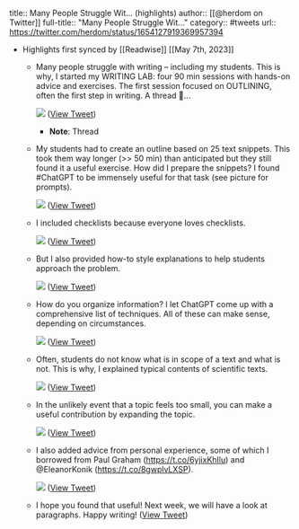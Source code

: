 title:: Many People Struggle Wit... (highlights)
author:: [[@herdom on Twitter]]
full-title:: "Many People Struggle Wit..."
category:: #tweets
url:: https://twitter.com/herdom/status/1654127919369957394

- Highlights first synced by [[Readwise]] [[May 7th, 2023]]
	- Many people struggle with writing – including my students. This is why, I started my WRITING LAB: four 90 min sessions with hands-on advice and exercises. The first session focused on OUTLINING, often the first step in writing. A thread 🧵… 
	  
	  ![](https://pbs.twimg.com/media/FvSkkjGaMAEll3h.jpg) ([View Tweet](https://twitter.com/herdom/status/1654127919369957394))
		- **Note**: Thread
	- My students had to create an outline based on 25 text snippets. This took them way longer (>> 50 min) than anticipated but they still found it a useful exercise. How did I prepare the snippets? I found #ChatGPT to be immensely useful for that task (see picture for prompts). 
	  
	  ![](https://pbs.twimg.com/media/FvSklTbaUAUR7ni.jpg) ([View Tweet](https://twitter.com/herdom/status/1654127931759951879))
	- I included checklists because everyone loves checklists. 
	  
	  ![](https://pbs.twimg.com/media/FvSkl_PacAApfzJ.jpg) ([View Tweet](https://twitter.com/herdom/status/1654127944456110089))
	- But I also provided how-to style explanations to help students approach the problem. 
	  
	  ![](https://pbs.twimg.com/media/FvSkmsraEAENtHn.jpg) ([View Tweet](https://twitter.com/herdom/status/1654127954954428416))
	- How do you organize information? I let ChatGPT come up with a comprehensive list of techniques. All of these can make sense, depending on circumstances. 
	  
	  ![](https://pbs.twimg.com/media/FvSknRyaYAoOtSq.jpg) ([View Tweet](https://twitter.com/herdom/status/1654127965217890310))
	- Often, students do not know what is in scope of a text and what is not. This is why, I explained typical contents of scientific texts. 
	  
	  ![](https://pbs.twimg.com/media/FvSkn8gacAQFHou.jpg) ([View Tweet](https://twitter.com/herdom/status/1654127977972781056))
	- In the unlikely event that a topic feels too small, you can make a useful contribution by expanding the topic. 
	  
	  ![](https://pbs.twimg.com/media/FvSkooIaEAE_5af.jpg) ([View Tweet](https://twitter.com/herdom/status/1654127987372220420))
	- I also added advice from personal experience, some of which I borrowed from Paul Graham (https://t.co/6yjixKhIlu) and @EleanorKonik (https://t.co/8gwplvLXSP). 
	  
	  ![](https://pbs.twimg.com/media/FvSkpOwacAUuEvB.jpg) ([View Tweet](https://twitter.com/herdom/status/1654127998386466820))
	- I hope you found that useful! Next week, we will have a look at paragraphs. Happy writing! ([View Tweet](https://twitter.com/herdom/status/1654128003826479105))